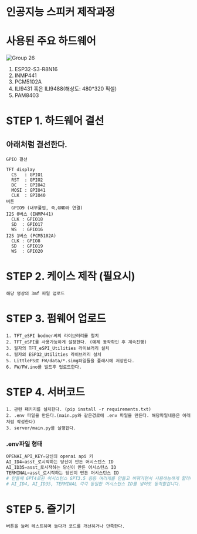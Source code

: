 # 인공지능 스피커 제작과정

# 사용된 주요 하드웨어

![Group 26](https://github.com/AtticElectronics/Youtube/assets/128982852/52b3849c-c727-455a-9a2d-ecd4cb4bcaa0)
1. ESP32-S3-R8N16
2. INMP441 
3. PCM5102A
4. ILI9431 혹은 ILI9488(해상도: 480*320 픽셀)
5. PAM8403
 


# STEP 1. 하드웨어 결선
## 아래처럼 결선한다.
```
GPIO 결선

TFT display
  CS   : GPIO1
  RST  : GPIO2
  DC   : GPIO42
  MOSI : GPIO41
  CLK  : GPIO40
버튼
  GPIO9 (내부풀업, 즉,GND와 연결)
I2S 0버스 (INMP441)
  CLK : GPIO18
  SD  : GPIO17
  WS  : GPIO16
I2S 1버스 (PCM5102A)
  CLK : GPIO8
  SD  : GPIO19
  WS  : GPIO20
```

# STEP 2. 케이스 제작 (필요시)
```
해당 영상의 3mf 파일 업로드 
```

# STEP 3. 펌웨어 업로드
```
1. TFT_eSPI bodmer씨의 라이브러리를 철치
2. TFT_eSPI를 사용가능하게 설정한다. (예제 동작확인 후 계속진행)
3. 필자의 TFT_eSPI_Utilities 라이브러리 설치
4. 필자의 ESP32_Utilities 라이브러리 설치
5. LittleFS로 FW/data/*.simg파일들을 플래시에 저장한다.
6. FW/FW.ino를 빌드후 업로드한다.
```

# STEP 4. 서버코드
```
1. 관련 패키지를 설치한다. (pip install -r requirements.txt)
2. .env 파일을 만든다.(main.py와 같은경로에 .env 파일을 만든다. 해당파일내용은 아래처럼 작성한다)
3. server/main.py를 실행한다. 
```

### .env파일 형태
```python
OPENAI_API_KEY=당신의 openai api 키
AI_ID4=asst_로시작하는 당신이 만든 어시스턴스 ID
AI_ID35=asst_로시작하는 당신이 만든 어시스턴스 ID
TERMINAL=asst_로시작하는 당신이 만든 어시스턴스 ID
# 만들때 GPT4로된 어시스턴스 GPT3.5 등등 여러게를 만들고 바꿔가면서 사용하능하게 할려다 3개를 만들었는데
# AI_ID4, AI_ID35, TERMINAL 각각 동일한 어시스턴스 ID를 넣어도 동작할겁니다.
```

# STEP 5. 즐기기
```
버튼을 눌러 테스트하며 놀다가 코드를 개선하거나 만족한다.
```


